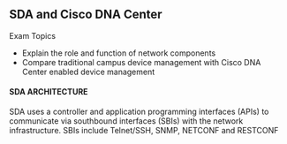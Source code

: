 ## SDA and Cisco DNA Center

Exam Topics
- Explain the role and function of network components
- Compare traditional campus device management with Cisco DNA Center enabled device management

#### SDA ARCHITECTURE 

SDA uses a controller and application programming interfaces (APIs) to communicate via southbound interfaces (SBIs) with the network infrastructure. SBIs include Telnet/SSH, SNMP, NETCONF and RESTCONF

